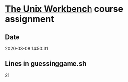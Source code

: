 # [The Unix Workbench](https://seankross.com/the-unix-workbench) course assignment
## Date
2020-03-08 14:50:31
## Lines in guessinggame.sh
21
